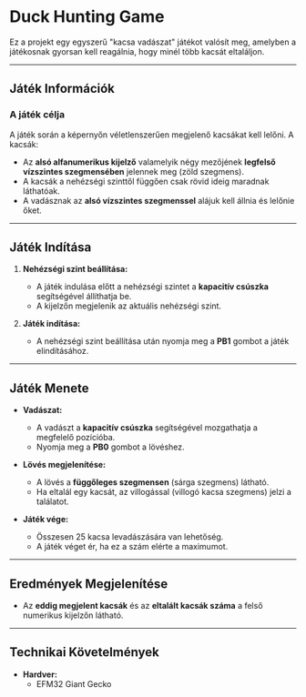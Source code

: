 # Duck Hunting Game  

Ez a projekt egy egyszerű "kacsa vadászat" játékot valósít meg, amelyben a játékosnak gyorsan kell reagálnia, hogy minél több kacsát eltaláljon.

---

## Játék Információk  

### A játék célja  
A játék során a képernyőn véletlenszerűen megjelenő kacsákat kell lelőni. A kacsák:  
- Az **alsó alfanumerikus kijelző** valamelyik négy mezőjének **legfelső vízszintes szegmensében** jelennek meg (zöld szegmens).  
- A kacsák a nehézségi szinttől függően csak rövid ideig maradnak láthatóak.  
- A vadásznak az **alsó vízszintes szegmenssel** alájuk kell állnia és lelőnie őket.  

---

## Játék Indítása  

1. **Nehézségi szint beállítása:**  
   - A játék indulása előtt a nehézségi szintet a **kapacitív csúszka** segítségével állíthatja be.  
   - A kijelzőn megjelenik az aktuális nehézségi szint.  

2. **Játék indítása:**  
   - A nehézségi szint beállítása után nyomja meg a **PB1** gombot a játék elindításához.  

---

## Játék Menete  

- **Vadászat:**  
  - A vadászt a **kapacitív csúszka** segítségével mozgathatja a megfelelő pozícióba.  
  - Nyomja meg a **PB0** gombot a lövéshez.  

- **Lövés megjelenítése:**  
  - A lövés a **függőleges szegmensen** (sárga szegmens) látható.  
  - Ha eltalál egy kacsát, az villogással (villogó kacsa szegmens) jelzi a találatot.  

- **Játék vége:**  
  - Összesen 25 kacsa levadászására van lehetőség.  
  - A játék véget ér, ha ez a szám elérte a maximumot.  

---

## Eredmények Megjelenítése  

- Az **eddig megjelent kacsák** és az **eltalált kacsák száma** a felső numerikus kijelzőn látható.  

---

## Technikai Követelmények  

- **Hardver:**  
  - EFM32 Giant Gecko  
